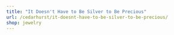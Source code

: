 ```yaml
---
title: "It Doesn't Have to Be Silver to Be Precious"
url: /cedarhurst/it-doesnt-have-to-be-silver-to-be-precious/
shop: jewelry
---
```

